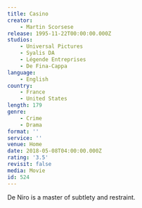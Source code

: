 ```yaml
---
title: Casino
creator:
    - Martin Scorsese
release: 1995-11-22T00:00:00.000Z
studios:
    - Universal Pictures
    - Syalis DA
    - Légende Entreprises
    - De Fina-Cappa
language:
    - English
country:
    - France
    - United States
length: 179
genre:
    - Crime
    - Drama
format: ''
service: ''
venue: Home
date: 2018-05-08T04:00:00.000Z
rating: '3.5'
revisit: false
media: Movie
id: 524
---
```


De Niro is a master of subtlety and restraint.
